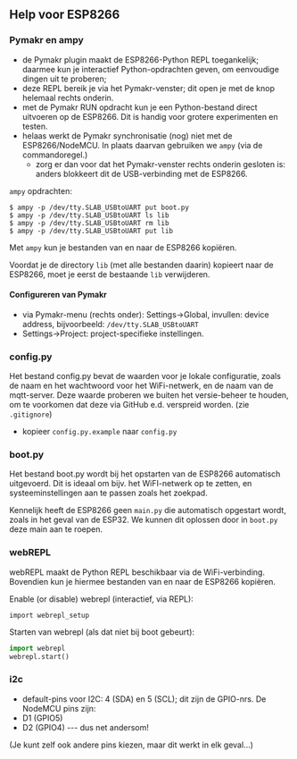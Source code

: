 ## Help voor ESP8266

### Pymakr en ampy

* de Pymakr plugin maakt de ESP8266-Python REPL toegankelijk; daarmee kun je interactief Python-opdrachten geven, om eenvoudige dingen uit te proberen;
* deze REPL bereik je via het Pymakr-venster; dit open je met de knop helemaal rechts onderin.
* met de Pymakr RUN opdracht kun je een Python-bestand direct uitvoeren op de ESP8266. Dit is handig voor grotere experimenten en testen.
* helaas werkt de Pymakr synchronisatie (nog) niet met de ESP8266/NodeMCU. In plaats daarvan gebruiken we `ampy` (via de commandoregel.)
  * zorg er dan voor dat het Pymakr-venster rechts onderin gesloten is: anders blokkeert dit de USB-verbinding met de ESP8266.

`ampy` opdrachten:

```
$ ampy -p /dev/tty.SLAB_USBtoUART put boot.py
$ ampy -p /dev/tty.SLAB_USBtoUART ls lib
$ ampy -p /dev/tty.SLAB_USBtoUART rm lib
$ ampy -p /dev/tty.SLAB_USBtoUART put lib
```

Met `ampy` kun je bestanden van en naar de ESP8266 kopiëren.

Voordat je de directory `lib` (met alle bestanden daarin) kopieert naar de ESP8266, moet je eerst de bestaande `lib` verwijderen.

#### Configureren van Pymakr

* via Pymakr-menu (rechts onder): Settings->Global, invullen: device address, bijvoorbeeld: `/dev/tty.SLAB_USBtoUART`
* Settings->Project: project-specifieke instellingen.

### config.py

Het bestand config.py bevat de waarden voor je lokale configuratie, zoals de naam en het wachtwoord voor het WiFi-netwerk, en de naam van de mqtt-server. Deze waarde proberen we buiten het versie-beheer te houden, om te voorkomen dat deze via GitHub e.d. verspreid worden. (zie `.gitignore`)

* kopieer `config.py.example` naar `config.py`

### boot.py

Het bestand boot.py wordt bij het opstarten van de ESP8266 automatisch uitgevoerd. Dit is ideaal om bijv. het WiFI-netwerk op te zetten, en systeeminstellingen aan te passen zoals het zoekpad.

Kennelijk heeft de ESP8266 geen `main.py` die automatisch
opgestart wordt, zoals in het geval van de ESP32. We kunnen dit oplossen door in `boot.py` deze main aan te roepen.

### webREPL

webREPL maakt de Python REPL beschikbaar via de WiFi-verbinding. Bovendien kun je hiermee bestanden van en naar de ESP8266 kopiëren.

Enable (or disable) webrepl (interactief, via REPL):

`import webrepl_setup`

Starten van webrepl (als dat niet bij boot gebeurt):

```py
import webrepl
webrepl.start()
```

### i2c

* default-pins voor I2C: 4 (SDA) en 5 (SCL); dit zijn de GPIO-nrs. De NodeMCU
pins zijn:
* D1 (GPIO5)
* D2 (GPIO4) --- dus net andersom!

(Je kunt zelf ook andere pins kiezen, maar dit werkt in elk geval...)
